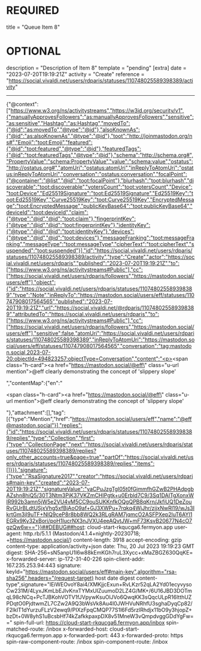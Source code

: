 
# REQUIRED
title = "Queue Item 8"
# OPTIONAL
description = "Description of Item 8"
template = "pending"
[extra]
date = "2023-07-20T19:19:21Z"
activity = "Create"
reference = "https://social.vivaldi.net/users/rdparis/statuses/110748025589398389/activity"

---
{"@context":["https://www.w3.org/ns/activitystreams","https://w3id.org/security/v1",{"manuallyApprovesFollowers":"as:manuallyApprovesFollowers","sensitive":"as:sensitive","Hashtag":"as:Hashtag","movedTo":{"@id":"as:movedTo","@type":"@id"},"alsoKnownAs":{"@id":"as:alsoKnownAs","@type":"@id"},"toot":"http://joinmastodon.org/ns#","Emoji":"toot:Emoji","featured":{"@id":"toot:featured","@type":"@id"},"featuredTags":{"@id":"toot:featuredTags","@type":"@id"},"schema":"http://schema.org#","PropertyValue":"schema:PropertyValue","value":"schema:value","ostatus":"http://ostatus.org#","atomUri":"ostatus:atomUri","inReplyToAtomUri":"ostatus:inReplyToAtomUri","conversation":"ostatus:conversation","focalPoint":{"@container":"@list","@id":"toot:focalPoint"},"blurhash":"toot:blurhash","discoverable":"toot:discoverable","votersCount":"toot:votersCount","Device":"toot:Device","Ed25519Signature":"toot:Ed25519Signature","Ed25519Key":"toot:Ed25519Key","Curve25519Key":"toot:Curve25519Key","EncryptedMessage":"toot:EncryptedMessage","publicKeyBase64":"toot:publicKeyBase64","deviceId":"toot:deviceId","claim":{"@type":"@id","@id":"toot:claim"},"fingerprintKey":{"@type":"@id","@id":"toot:fingerprintKey"},"identityKey":{"@type":"@id","@id":"toot:identityKey"},"devices":{"@type":"@id","@id":"toot:devices"},"messageFranking":"toot:messageFranking","messageType":"toot:messageType","cipherText":"toot:cipherText","suspended":"toot:suspended"}],"id":"https://social.vivaldi.net/users/rdparis/statuses/110748025589398389/activity","type":"Create","actor":"https://social.vivaldi.net/users/rdparis","published":"2023-07-20T19:19:21Z","to":["https://www.w3.org/ns/activitystreams#Public"],"cc":["https://social.vivaldi.net/users/rdparis/followers","https://mastodon.social/users/eff"],"object":{"id":"https://social.vivaldi.net/users/rdparis/statuses/110748025589398389","type":"Note","inReplyTo":"https://mastodon.social/users/eff/statuses/110747908017564565","published":"2023-07-20T19:19:21Z","url":"https://social.vivaldi.net/@rdparis/110748025589398389","attributedTo":"https://social.vivaldi.net/users/rdparis","to":["https://www.w3.org/ns/activitystreams#Public"],"cc":["https://social.vivaldi.net/users/rdparis/followers","https://mastodon.social/users/eff"],"sensitive":false,"atomUri":"https://social.vivaldi.net/users/rdparis/statuses/110748025589398389","inReplyToAtomUri":"https://mastodon.social/users/eff/statuses/110747908017564565","conversation":"tag:mastodon.social,2023-07-20:objectId=494823257:objectType=Conversation","content":"<p><span class=\"h-card\"><a href=\"https://mastodon.social/@eff\" class=\"u-url mention\">@<span>eff</span></a></span> clearly demonstrating the concept of &#39;slippery slope&#39;</p>","contentMap":{"en":"<p><span class=\"h-card\"><a href=\"https://mastodon.social/@eff\" class=\"u-url mention\">@<span>eff</span></a></span> clearly demonstrating the concept of &#39;slippery slope&#39;</p>"},"attachment":[],"tag":[{"type":"Mention","href":"https://mastodon.social/users/eff","name":"@eff@mastodon.social"}],"replies":{"id":"https://social.vivaldi.net/users/rdparis/statuses/110748025589398389/replies","type":"Collection","first":{"type":"CollectionPage","next":"https://social.vivaldi.net/users/rdparis/statuses/110748025589398389/replies?only_other_accounts=true&page=true","partOf":"https://social.vivaldi.net/users/rdparis/statuses/110748025589398389/replies","items":[]}}},"signature":{"type":"RsaSignature2017","creator":"https://social.vivaldi.net/users/rdparis#main-key","created":"2023-07-20T19:19:21Z","signatureValue":"yaCPuJzgTgI05t0fGjmmfhGZwB2PHAdpgbAZshn8hiQ5/30T3Ntm3PjK37VKZmCHIPgtk+u0Erbld7C9/3Sq1DAITgXonxWIR992b3amn5jW5e2VU4vM5CC9ouSUKKnfkOQgQPB8qKrn/JkfiUQ1DeZouRvGUrBLdtUSjxVhg5xfBjAoO9af+GJ3XWPu+7rqkq4WjJhr/zjjxNwRl19/wJs3IkrtGm3jI9uTF+NlQ9ceP8r8bb8WQ2k3RLgRAM7jqmcO2ASFPXep2luT6AYl1EGRx9Ky32xBori/poH1IucrNX3nJVXU4eeAQvtJW+mF73KsvB20677N4cO7gzQw6w=="}}##DEBUG##host: cloud-start-rkqucga6.fermyon.app
user-agent: http.rb/5.1.1 (Mastodon/4.1.4+nightly-20230718; +https://mastodon.social/)
content-length: 3918
accept-encoding: gzip
content-type: application/activity+json
date: Thu, 20 Jul 2023 19:19:23 GMT
digest: SHA-256=sN5anpU1l6w88kEmKGh7ruL3Xycc+xMaZBGZ630QqKE=
x-forwarded-server: ip-172-31-40-226
spin-client-addr: 167.235.253.94:443
signature: keyId="https://mastodon.social/users/eff#main-key",algorithm="rsa-sha256",headers="(request-target) host date digest content-type",signature="lEiWEOvoY8ai4/XMKjjcExun+RvLKzr52qLA2Yd01ecyvysoCw231M/4LyxJKmLbEJlvKnxTYMxUIZuumoD2LZ4G/MK+/6U16JBD3DOTmqL98cNCq+PcTJBKohVOTV1fJVpywKsuOlJVo6QwqKK3sQqcULpR16ltthUZPDqtO0PjdtwmZL7CZw2A9Q3bWsVk8Au4I0JWHVuNRhfU3sghaDyqCp82/F2lklT1dYurzuFLzV2ewq9/PIXzFpqCMQP77S1l6Fd5rzlRhdjx11bO9y3hjopZ+bzDt+0W8yhS1uBcsbHf74kZafkkpaxpDX8v51MneW3vQmpdvggGDdYgFw=="
spin-full-url: https://cloud-start-rkqucga6.fermyon.app/inbox
spin-matched-route: /inbox
x-forwarded-host: cloud-start-rkqucga6.fermyon.app
x-forwarded-port: 443
x-forwarded-proto: https
spin-raw-component-route: /inbox
spin-component-route: /inbox

